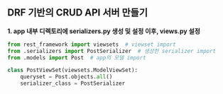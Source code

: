 ## DRF 기반의 CRUD API 서버 만들기

**1. app 내부 디렉토리에 serializers.py 생성 및 설정 이후, views.py 설정**
```python
from rest_framework import viewsets  # viewset import
from .serializers import PostSerializer  # 생성한 serializer import
from .models import Post  # app의 모델 import

class PostViewSet(viewsets.ModelViewSet):
    queryset = Post.objects.all()
    serializer_class = PostSerializer
```

